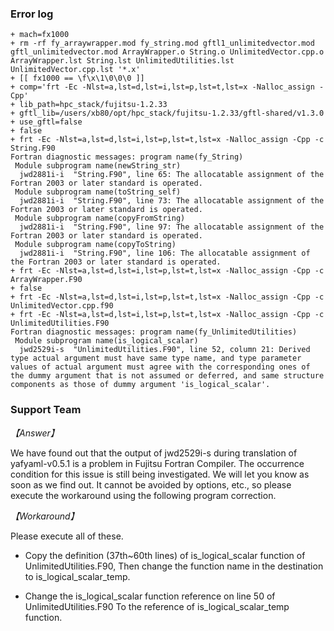 
### Error log

```
+ mach=fx1000
+ rm -rf fy_arraywrapper.mod fy_string.mod gftl1_unlimitedvector.mod gftl_unlimitedvector.mod ArrayWrapper.o String.o UnlimitedVector.cpp.o ArrayWrapper.lst String.lst UnlimitedUtilities.lst UnlimitedVector.cpp.lst '*.x'
+ [[ fx1000 == \f\x\1\0\0\0 ]]
+ comp='frt -Ec -Nlst=a,lst=d,lst=i,lst=p,lst=t,lst=x -Nalloc_assign -Cpp'
+ lib_path=hpc_stack/fujitsu-1.2.33
+ gftl_lib=/users/xb80/opt/hpc_stack/fujitsu-1.2.33/gftl-shared/v1.3.0
+ use_gftl=false
+ false
+ frt -Ec -Nlst=a,lst=d,lst=i,lst=p,lst=t,lst=x -Nalloc_assign -Cpp -c String.F90
Fortran diagnostic messages: program name(fy_String)
 Module subprogram name(newString_str)
  jwd2881i-i  "String.F90", line 65: The allocatable assignment of the Fortran 2003 or later standard is operated. 
 Module subprogram name(toString_self)
  jwd2881i-i  "String.F90", line 73: The allocatable assignment of the Fortran 2003 or later standard is operated. 
 Module subprogram name(copyFromString)
  jwd2881i-i  "String.F90", line 97: The allocatable assignment of the Fortran 2003 or later standard is operated. 
 Module subprogram name(copyToString)
  jwd2881i-i  "String.F90", line 106: The allocatable assignment of the Fortran 2003 or later standard is operated. 
+ frt -Ec -Nlst=a,lst=d,lst=i,lst=p,lst=t,lst=x -Nalloc_assign -Cpp -c ArrayWrapper.F90
+ false
+ frt -Ec -Nlst=a,lst=d,lst=i,lst=p,lst=t,lst=x -Nalloc_assign -Cpp -c UnlimitedVector.cpp.f90
+ frt -Ec -Nlst=a,lst=d,lst=i,lst=p,lst=t,lst=x -Nalloc_assign -Cpp -c UnlimitedUtilities.F90
Fortran diagnostic messages: program name(fy_UnlimitedUtilities)
 Module subprogram name(is_logical_scalar)
  jwd2529i-s  "UnlimitedUtilities.F90", line 52, column 21: Derived type actual argument must have same type name, and type parameter values of actual argument must agree with the corresponding ones of the dummy argument that is not assumed or deferred, and same structure components as those of dummy argument 'is_logical_scalar'.
```

### Support Team 

*【Answer】*

We have found out that the output of jwd2529i-s during translation of yafyaml-v0.5.1 is a problem in Fujitsu Fortran Compiler.
The occurrence condition for this issue is still being investigated.
We will let you know as soon as we find out.
It cannot be avoided by options, etc., so please execute the workaround using the following program correction.

*【Workaround】*

Please execute all of these.

*	Copy the definition (37th~60th lines) of is_logical_scalar function of UnlimitedUtilities.F90, 
  Then change the function name in the destination to is_logical_scalar_temp.

*	Change the is_logical_scalar function reference on line 50 of UnlimitedUtilities.F90
  To the reference of is_logical_scalar_temp function.

